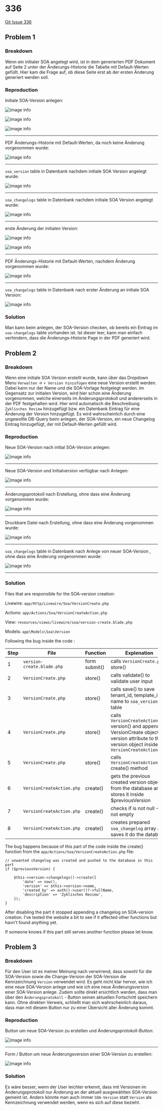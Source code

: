 # 336

[Git Issue 336](https://git.etes.de/edira/edira/-/issues/336)

## Problem 1

### Breakdown

Wenn ein initialer SOA angelegt wird, ist in dem generierten PDF Dokument auf Seite 2 unter der Änderungs-Historie die Tabelle mit Default-Werten gefüllt. Hier kam die Frage auf, ob diese Seite erst ab der ersten Änderung generiert werden soll. 

### Reproduction

Initiale SOA-Version anlegen:

![image info](../src/img/01/1.png)

![image info](../src/img/01/2.png)

![image info](../src/img/01/3.png)

---

PDF Änderungs-Historie mit Default-Werten, da noch keine Änderung vorgenommen wurde:

![image info](../src/img/01/4.png)

---

`soa_version` table in Datenbank nachdem initiale SOA Version angelegt wurde:

![image info](../src/img/01/5.png)

---

`soa_changelogs` table in Datenbank nachdem initiale SOA Version angelegt wurde:

![image info](../src/img/01/6.png)

--- 

erste Änderung der initialen Version:

![image info](../src/img/01/7.png)

![image info](../src/img/01/8.png)

---

PDF Änderungs-Historie mit Default-Werten, nachdem Änderung vorgenommen wurde:

![image info](../src/img/01/9.png)

---

`soa_changelogs` table in Datenbank nach erster Änderung an initiale SOA Version:

![image info](../src/img/01/10.png)

### Solution 

Man kann beim anlegen, der SOA-Version checken, ob bereits ein Eintrag im `soa-changelogs` table vorhanden ist. Ist dieser leer, kann man einfach verhindern, dass die Änderungs-Historie Page in der PDF generiert wird.

## Problem 2

### Breakdown

Wenn eine initiale SOA Version erstellt wurde, kann über das Dropdown Menu `Verwalten` -> `+ Version hinzufügen` eine neue Version erstellt werden. Dabei kann nur der Name und die SOA-Vorlage festgelegt werden. Im Gegensatz zur initialen Version, wird hier schon eine Änderung vorgenommen, welche einerseits im Änderungsprotokoll und andererseits in der PDF festgehalten wird. Hier wird automatisch die Beschreibung `Zyklisches Review` hinzugefügt bzw. ein Datenbank Eintrag für eine Änderung der Version hinzugefügt. Es wird wahrscheinlich durch eine ungewollte DB-Query beim anlegen, der SOA-Version, ein neue Changelog Eintrag hinzugefügt, der mit Default-Werten gefüllt wird. 

### Reproduction

Neue SOA-Version nach initial SOA-Version anlegen:

![image info](../src/img/01/11.png)

---

Neue SOA-Version und Initialversion verfügbar nach Anlegen:

![image info](../src/img/01/12.png)

---

Änderungsprotokoll nach Erstellung, ohne dass eine Änderung vorgenommen wurde:

![image info](../src/img/01/13.png)

---

Druckbare Datei nach Erstellung, ohne dass eine Änderung vorgenommen wurde:

![image info](../src/img/01/14.png)

--- 

`soa_changelogs` table in Datenbank nach Anlege von neuer SOA-Version , ohne dass eine Änderung vorgenommen wurde:

![image info](../src/img/01/15.png)

---

### Solution 

Files that are responsible for the SOA-version creation:

Livewire:
`app/Http/Livewire/Soa/VersionCreate.php`

Actions:
`app/Actions/Soa/VersionCreateAction.php`

View:
`resources/views/livewire/soa/version-create.blade.php`

Models:
`app\Models\Soa\Version`

Following the bug inside the code :

| Step | File                       | Function      | Explenation                                                                                                                                     |
| ---- | -------------------------- | ------------- | ----------------------------------------------------------------------------------------------------------------------------------------------- |
| 1    | `version-create.blade.php` | form submit() | calls `VersionCreate.php` store()                                                                                                               |
| 2    | `VersionCreate.php`        | store()       | calls validate() to validate user input                                                                                                         |
| 3    | `VersionCreate.php`        | store()       | calls save() to save tenant_id, template_id & name to `soa_versions` table                                                                      |
| 4    | `VersionCreate.php`        | store()       | calls `VersionCreateAction` version() and appends VersionCreate object version attribute to the version object inside `VersionCreateAction.php` |
| 5    | `VersionCreate.php`        | store()       | calls `VersionCreateAction` create() method                                                                                                     |
| 6    | `VersionCreateAction.php`  | create()      | gets the previous created version object from the database and stores it inside $previousVersion                                                |
| 7    | `VersionCreateAction.php`  | create()      | checks if is not null -> is not empty                                                                                                           |
| 8    | `VersionCreateAction.php`  | create()      | creates prepared `soa_changelog` array and saves it do the database                                                                             |

The bug happens because of this part of the code inside the create() function from the `app/Actions/Soa/VersionCreateAction.php` file: 

```
// unwanted changelog was created and pushed to the database in this part
if ($previousVersion) {

    $this->version->changelogs()->create([
        'date' => now(),
        'version' => $this->version->name,
        'created_by' => auth()->user()?->fullName,
        'description' => 'Zyklisches Review',
    ]);
}
```
After disabling the part it stopped appending a changelog on SOA-version creation. I've tested the website a bit to see if it affected other functions but havn't found anything yet. 

If someone knows if this part still serves another function please let know. 


## Problem 3

### Breakdown

Für den User ist es meiner Meinung nach verwirrend, dass sowohl für die SOA-Version sowie die Change-Version der SOA-Version die Kennzeichnung `Version` verwendet wird. Es geht nicht klar hervor, wie ich eine neue SOA-Version anlege und wie ich eine neue Änderungsversion einer SOA-Version anlege. Zudem sollte direkt ersichtlich werden, dass man über den `Änderungsprotokoll` - Button seinen aktuellen Fortschritt speichern kann. Ohne direkten Verweis, schließt man sich wahrscheinlich daraus, dass man mit diesem Button nur zu einer Übersicht aller Änderung kommt. 

### Reproduction

Button um neue SOA-Version zu erstellen und Änderungsprotokoll-Button:

![image info](../src/img/01/16.png)

---

Form / Button um neue Änderungsversion einer SOA-Version zu erstellen:

![image info](../src/img/01/17.png)

### Solution

Es wäre besser, wenn der User leichter erkennt, dass mit Versionen im Änderungsprotokoll nur Änderung an der aktuell ausgewählten SOA-Version gemeint ist. Anders könnte man auch immer `SOA-Version` statt `Version` als Kennzeichnung verwendet werden, wenn es sich auf diese bezieht. 



